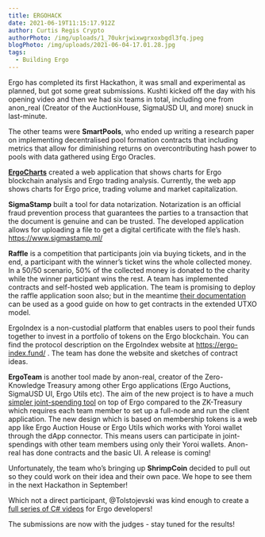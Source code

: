 ```yaml
---
title: ERGOHACK
date: 2021-06-19T11:15:17.912Z
author: Curtis Regis Crypto
authorPhoto: /img/uploads/1_70ukrjwixwgrxoxbgdl3fq.jpeg
blogPhoto: /img/uploads/2021-06-04-17.01.28.jpg
tags:
  - Building Ergo
---
```

Ergo has completed its first Hackathon, it was small and experimental as planned, but got some great submissions. Kushti kicked off the day with his opening video and then we had six teams in total, including one from anon_real (Creator of the AuctionHouse, SigmaUSD UI, and more) snuck in last-minute.

The other teams were **SmartPools**, who ended up writing a research paper on implementing decentralised pool formation contracts that including metrics that allow for diminishing returns on overcontributing hash power to pools with data gathered using Ergo Oracles.

**[ErgoCharts](https://github.com/abeledovictor/ergo-charts)** created a web application that shows charts for Ergo blockchain analysis and Ergo trading analysis. Currently, the web app shows charts for Ergo price, trading volume and market capitalization.

**SigmaStamp** built a tool for data notarization. Notarization is an official fraud prevention process that guarantees the parties to a transaction that the document is genuine and can be trusted. The developed application allows for uploading a file to get a digital certificate with the file’s hash. <https://www.sigmastamp.ml/>

**Raffle** is a competition that participants join via buying tickets, and in the end, a participant with the winner’s ticket wins the whole collected money. In a 50/50 scenario, 50% of the collected money is donated to the charity while the winner participant wins the rest. A team has implemented contracts and self-hosted web application. The team is promising to deploy the raffle application soon also; but in the meantime [their documentation](https://github.com/NazeriMahdi2001/Raffle-Doc) can be used as a good guide on how to get contracts in the extended UTXO model. 

ErgoIndex is a non-custodial platform that enables users to pool their funds together to invest in a portfolio of tokens on the Ergo blockchain. You can find the protocol description on the ErgoIndex website at <https://ergo-index.fund/> . The team has done the website and sketches of contract ideas. 

**ErgoTeam** is another tool made by anon-real, creator of the Zero-Knowledge Treasury among other Ergo applications (Ergo Auctions, SigmaUSD UI, Ergo Utils etc).  The aim of the new project is to have a much [simpler joint-spending tool](<https://www.ergoforum.org/t/a-simpler-collective-spending-approach-for-everyone/476 >) on top of Ergo compared to the ZK-Treasury which requires each team member to set up a full-node and run the client application. The new design which is based on membership tokens is a web app like Ergo Auction House or Ergo Utils which works with Yoroi wallet through the dApp connector. This means users can participate in joint-spendings with other team members using only their Yoroi wallets. Anon-real has done contracts and the basic UI. A release is coming!

Unfortunately, the team who’s bringing up **ShrimpCoin** decided to pull out so they could work on their idea and their own pace. We hope to see them in the next Hackathon in September!

Which not a direct participant, @Tolstojevski was kind enough to create a [full series of C# videos](https://www.youtube.com/playlist?list=PLUWruihtE-HtL-JZk8Vb4Yn_H18aE3rb6) for Ergo developers!

The submissions are now with the judges - stay tuned for the results!
